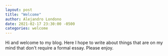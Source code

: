 ```yaml
---
layout: post
title: "Welcome"
author: Alejandro Londono
date: 2021-02-17 23:30:00 -0500
categories: welcome
---
```


Hi and welcome to my blog. Here I hope to write about things that are on my mind that don't require a formal essay. Please enjoy.